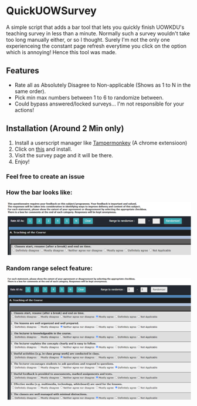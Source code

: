 # QuickUOWSurvey
A simple script that adds a bar tool that lets you quickly finish UOWKDU's teaching survey in less than a minute. Normally
such a survey wouldn't take too long manually either, or so I thought. Surely I'm not the only one experienceing the constant
page refresh everytime you click on the option which is annoying! Hence this tool was made.

## Features
- Rate all as Absolutely Disagree to Non-applicable (Shows as 1 to N in the same order).
- Pick min max numbers between 1 to 6 to randomize between.
- Could bypass answered/locked surveys... I'm not responsible for your actions!

## Installation (Around 2 Min only)
1. Install a userscript manager like [Tampermonkey](https://www.tampermonkey.net/) (A chrome extensioon)
2. Click on [this](https://github.com/HageFX-78/QuickUOWSurvey/raw/main/surveyQuickSelect.user.js) and install.
3. Visit the survey page and it will be there.
4. Enjoy!

### Feel free to create an issue

### How the bar looks like:
![Screenshot of it would look like](toolBar.png)
### Random range select feature:
![Screenshot of it would look like](randomRange.png)
